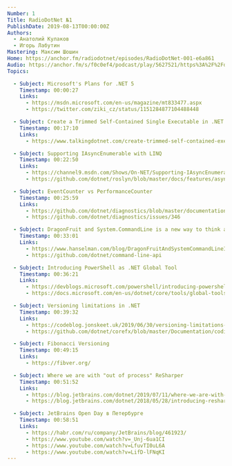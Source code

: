 ```yaml
---
Number: 1
Title: RadioDotNet №1
PublishDate: 2019-08-13T00:00:00Z
Authors:
  - Анатолий Кулаков
  - Игорь Лабутин
Mastering: Максим Шошин
Home: https://anchor.fm/radiodotnet/episodes/RadioDotNet-001-e6a861
Audio: https://anchor.fm/s/f0c0ef4/podcast/play/5627521/https%3A%2F%2Fd3ctxlq1ktw2nl.cloudfront.net%2Fstaging%2F2019-9-5%2F26806926-44100-2-3cc2d4aa415a7.mp3
Topics:

  - Subject: Microsoft's Plans for .NET 5
    Timestamp: 00:00:27
    Links:
      - https://msdn.microsoft.com/en-us/magazine/mt833477.aspx
      - https://twitter.com/ziki_cz/status/1151284877104488448

  - Subject: Create a Trimmed Self-Contained Single Executable in .NET Core 3.0
    Timestamp: 00:17:10
    Links:
      - https://www.talkingdotnet.com/create-trimmed-self-contained-executable-in-net-core-3-0/

  - Subject: Supporting IAsyncEnumerable with LINQ
    Timestamp: 00:22:50
    Links:
      - https://channel9.msdn.com/Shows/On-NET/Supporting-IAsyncEnumerable-with-LINQ
      - https://github.com/dotnet/roslyn/blob/master/docs/features/async-streams.md

  - Subject: EventCounter vs PerformanceCounter
    Timestamp: 00:25:59
    Links:
      - https://github.com/dotnet/diagnostics/blob/master/documentation/dotnet-counters-instructions.md
      - https://github.com/dotnet/diagnostics/issues/346

  - Subject: DragonFruit and System.CommandLine is a new way to think about .NET Console apps
    Timestamp: 00:33:01
    Links:
      - https://www.hanselman.com/blog/DragonFruitAndSystemCommandLineIsANewWayToThinkAboutNETConsoleApps.aspx
      - https://github.com/dotnet/command-line-api

  - Subject: Introducing PowerShell as .NET Global Tool
    Timestamp: 00:36:21
    Links:
      - https://devblogs.microsoft.com/powershell/introducing-powershell-as-net-global-tool/
      - https://docs.microsoft.com/en-us/dotnet/core/tools/global-tools

  - Subject: Versioning limitations in .NET
    Timestamp: 00:39:32
    Links:
      - https://codeblog.jonskeet.uk/2019/06/30/versioning-limitations-in-net/
      - https://github.com/dotnet/corefx/blob/master/Documentation/coding-guidelines/breaking-change-rules.md

  - Subject: Fibonacci Versioning
    Timestamp: 00:49:15
    Links:
      - https://fibver.org/

  - Subject: Where we are with "out of process" ReSharper
    Timestamp: 00:51:52
    Links:
      - https://blog.jetbrains.com/dotnet/2019/07/11/where-we-are-with-out-of-process-resharper/
      - https://blog.jetbrains.com/dotnet/2018/05/28/introducing-resharper-performance-series/

  - Subject: JetBrains Open Day в Петербурге
    Timestamp: 00:58:51
    Links:
      - https://habr.com/ru/company/JetBrains/blog/461923/
      - https://www.youtube.com/watch?v=_Unj-6ua1CI
      - https://www.youtube.com/watch?v=LfuvTI0uL6A
      - https://www.youtube.com/watch?v=LifD-lFNqKI
---
```

